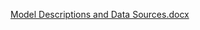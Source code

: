 [Model Descriptions and Data Sources.docx](https://github.com/user-attachments/files/17807103/Model.Descriptions.and.Data.Sources.docx)
